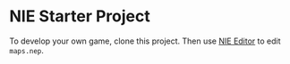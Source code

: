 # NIE Starter Project

To develop your own game, clone this project. Then use [NIE Editor](https://github.com/retrogamer500/nie-editor) to edit `maps.nep`.
